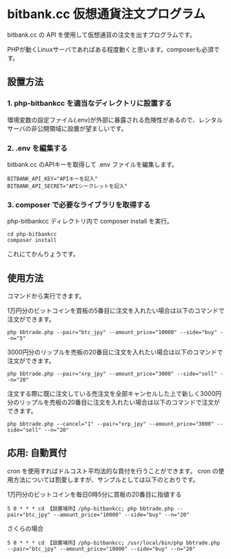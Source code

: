 bitbank.cc 仮想通貨注文プログラム
===

bitbank.cc の API を使用して仮想通貨の注文を出すプログラムです。

PHPが動くLinuxサーバであればある程度動くと思います。composerも必須です。

## 設置方法
### 1. php-bitbankcc を適当なディレクトリに設置する
環境変数の設定ファイル(.env)が外部に暴露される危険性があるので、レンタルサーバの非公開領域に設置が望ましいです。

### 2. .env を編集する
bitbank.cc のAPIキーを取得して .env ファイルを編集します。

```
BITBANK_API_KEY="APIキーを記入"
BITBANK_API_SECRET="APIシークレットを記入"
```

### 3. composer で必要なライブラリを取得する
php-bitbankcc ディレクトリ内で composer install を実行。

```
cd php-bitbankcc
composer install
```

これにてかんりょうです。

## 使用方法
コマンドから実行できます。

1万円分のビットコインを買板の5番目に注文を入れたい場合は以下のコマンドで注文ができます。

```
php bbtrade.php --pair="btc_jpy" --amount_price="10000" --side="buy" --n="5"
```

3000円分のリップルを売板の20番目に注文を入れたい場合は以下のコマンドで注文ができます。

```
php bbtrade.php --pair="xrp_jpy" --amount_price="3000" --side="sell" --n="20"
```

注文する際に既に注文している売注文を全部キャンセルした上で新しく3000円分のリップルを売板の20番目に注文を入れたい場合は以下のコマンドで注文ができます。

```
php bbtrade.php --cancel="1" --pair="xrp_jpy" --amount_price="3000" --side="sell" --n="20"
```

## 応用: 自動買付
cron を使用すればドルコスト平均法的な買付を行うことができます。
cron の使用方法については割愛しますが、サンプルとしては以下のとおりです。

1万円分のビットコインを毎日0時5分に買板の20番目に指値する

```
5 0 * * * cd 【設置場所】/php-bitbankcc; php bbtrade.php --pair="btc_jpy" --amount_price="10000" --side="buy" --n="20"
```

さくらの場合

```
5 0 * * * cd 【設置場所】/php-bitbankcc; /usr/local/bin/php bbtrade.php --pair="btc_jpy" --amount_price="10000" --side="buy" --n="20"
```

